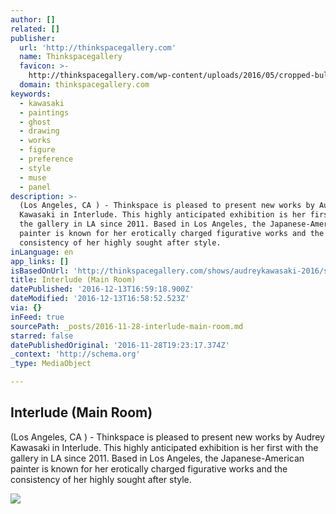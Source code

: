 ```yaml
---
author: []
related: []
publisher:
  url: 'http://thinkspacegallery.com'
  name: Thinkspacegallery
  favicon: >-
    http://thinkspacegallery.com/wp-content/uploads/2016/05/cropped-bulb-1-192x192.gif
  domain: thinkspacegallery.com
keywords:
  - kawasaki
  - paintings
  - ghost
  - drawing
  - works
  - figure
  - preference
  - style
  - muse
  - panel
description: >-
  (Los Angeles, CA ) - Thinkspace is pleased to present new works by Audrey
  Kawasaki in Interlude. This highly anticipated exhibition is her first with
  the gallery in LA since 2011. Based in Los Angeles, the Japanese-American
  painter is known for her erotically charged figurative works and the
  consistency of her highly sought after style.
inLanguage: en
app_links: []
isBasedOnUrl: 'http://thinkspacegallery.com/shows/audreykawasaki-2016/show-pieces/'
title: Interlude (Main Room)
datePublished: '2016-12-13T16:59:18.900Z'
dateModified: '2016-12-13T16:58:52.523Z'
via: {}
inFeed: true
sourcePath: _posts/2016-11-28-interlude-main-room.md
starred: false
datePublishedOriginal: '2016-11-28T19:23:17.374Z'
_context: 'http://schema.org'
_type: MediaObject

---
```

<article style=""><h1>Interlude (Main Room)</h1><p>(Los Angeles, CA ) - Thinkspace is pleased to present new works by Audrey Kawasaki in Interlude. This highly anticipated exhibition is her first with the gallery in LA since 2011. Based in Los Angeles, the Japanese-American painter is known for her erotically charged figurative works and the consistency of her highly sought after style.</p><img src="http://thinkspacegallery.com/wp-content/uploads/2014/09/audreykawasaki2016.jpg" /></article>
